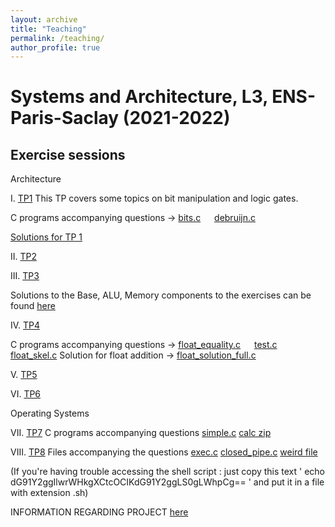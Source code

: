 ```yaml
---
layout: archive
title: "Teaching"
permalink: /teaching/
author_profile: true
---
```


# Systems and Architecture, L3, ENS-Paris-Saclay (2021-2022)

## Exercise sessions

Architecture

I. [TP1](TP01/tp01_eng.pdf)
This TP covers some topics on bit manipulation and logic gates.

C programs accompanying questions -> [bits.c](TP01/bits.c)  &emsp;    [debruijn.c](TP01/debruijn.c)

[Solutions for TP 1](TP01/tp01_solutions.pdf)

II. [TP2](TP02/TP02.pdf)

III. [TP3](TP03/TP3.pdf)

Solutions to the Base, ALU, Memory components to the exercises can be found [here](../teaching/bootstrap.tar.gz)

IV. [TP4](TP4/TP4.pdf) 

C programs accompanying questions -> [float_equality.c](TP4/src/float_equality.c) &emsp;    [test.c](TP4/src/test.c)  &emsp;     [float_skel.c](TP4/src/float_skel.c)  Solution for float addition -> [float_solution_full.c](TP4/src/float_solution_full.c)

V. [TP5](TP5/TP5.pdf)

VI. [TP6](TP6/TP5.pdf)

Operating Systems

VII. [TP7](TP7/TP7.pdf) C programs accompanying questions [simple.c](TP7/simple.c) [calc zip](TP7/calc.zip) 

VIII. [TP8](TP8/main.pdf) Files accompanying the questions [exec.c](TP8/execlp-example.c) [closed_pipe.c](TP8/closed_pipe.c) [weird file](TP8/obfs.sh)

(If you're having trouble accessing the shell script : just copy this text ' echo dG91Y2ggIlwrWHkgXCtcOCIKdG91Y2ggLS0gLWhpCg== ' and put it in a file with extension .sh)

INFORMATION REGARDING PROJECT [here](https://amritasuresh.github.io/teaching/project)
